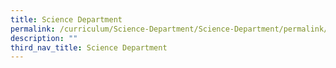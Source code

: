 ```yaml
---
title: Science Department
permalink: /curriculum/Science-Department/Science-Department/permalink/
description: ""
third_nav_title: Science Department
---
```

